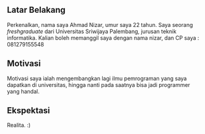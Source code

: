 [//]: # (Ceritakan sedikit tentang latar belakangmu seperti pendidikan terakhir atau pekerjaan sebelumnya)
## Latar Belakang
Perkenalkan, nama saya Ahmad Nizar, umur saya 22 tahun. Saya seorang _freshgraduate_ dari Universitas Sriwijaya Palembang, jurusan teknik informatika. Kalian boleh memanggil saya dengan nama nizar, dan CP saya : 081279155548

[//]: # (Motivasi apa yang mendorongmu untuk ikut program coding bootcamp di Hacktiv8?)
## Motivasi
Motivasi saya ialah mengembangkan lagi ilmu pemrograman yang saya dapatkan di universitas, hingga nanti pada saatnya bisa jadi programmer yang handal.

[//]: # (Beri tahu kami, apa yang ingin kamu dapatkan di Hacktiv8 dan apa yang ingin kamu capai setelah lulus dari sini?)
## Ekspektasi
Realita. :)

[//]: # (Apakah ada hal lain yang ingin disampaikan? Bila ada, kamu bebas untuk menuliskannya)
